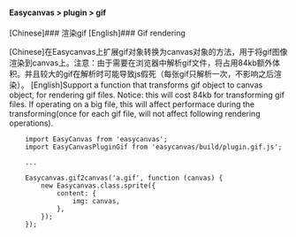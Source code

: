 #### Easycanvas > plugin > gif

[Chinese]### 渲染gif
[English]### Gif rendering

[Chinese]在Easycanvas上扩展gif对象转换为canvas对象的方法，用于将gif图像渲染到canvas上。注意：由于需要在浏览器中解析gif文件，将占用84kb额外体积。并且较大的gif在解析时可能导致js假死（每张gif只解析一次，不影响之后渲染）。
[English]Support a function that transforms gif object to canvas object, for rendering gif files. Notice: this will cost 84kb for transforming gif files. If operating on a big file, this will affect performace during the transforming(once for each gif file, will not affect following rendering operations).

```
    import EasyCanvas from 'easycanvas';
    import EasyCanvasPluginGif from 'easycanvas/build/plugin.gif.js';

    ...

    Easycanvas.gif2canvas('a.gif', function (canvas) {
        new Easycanvas.class.sprite({
            content: {
                img: canvas,
            },
        });
    });
```
